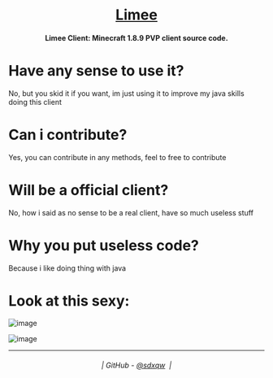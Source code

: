 <h1 align="center">
  <a href="https://github.com/sdxqw/limee">Limee</a>
</h1>

<h4 align="center">Limee Client: Minecraft 1.8.9 PVP client source code.</h4>

# Have any sense to use it?
No, but you skid it if you want, im just using it to improve my java skills doing this client

# Can i contribute?
Yes, you can contribute in any methods, feel to free to contribute 

# Will be a official client?
No, how i said as no sense to be a real client, have so much useless stuff

# Why you put useless code?
Because i like doing thing with java

# Look at this sexy:

![image](https://user-images.githubusercontent.com/94248011/182497233-7cbb8e63-2348-4bfb-afb6-d0649fc63afb.png)

![image](https://user-images.githubusercontent.com/94248011/182600423-a6064309-26c9-4a2c-a85c-6c1dc59873e5.png)


---
<h6 align="center">
  | GitHub - <a href="https://github.com/sdxqw">@sdxqw</a> 
  |
</h6>
